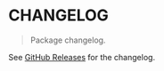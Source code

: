 # CHANGELOG

> Package changelog.

See [GitHub Releases](https://github.com/stdlib-js/ndarray-base-shape2strides/releases) for the changelog.